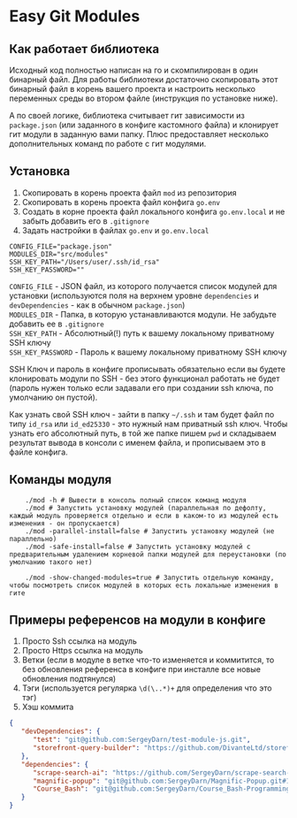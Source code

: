 # Easy Git Modules

## Как работает библиотека

Исходный код полностью написан на го и скомпилирован в один бинарный файл. Для работы библиотеки достаточно скопировать этот бинарный файл в корень вашего проекта и настроить несколько переменных среды во втором файле (инструкция по установке ниже).

А по своей логике, библиотека считывает гит зависимости из `package.json` (или заданного в конфиге кастомного файла) и клонирует гит модули в заданную вами папку. Плюс предоставляет несколько дополнительных команд по работе с гит модулями.

## Установка

1. Скопировать в корень проекта файл `mod` из репозитория
2. Скопировать в корень проекта файл конфига `go.env`
3. Cоздать в корне проекта файл локального конфига `go.env.local` и не забыть добавить его в `.gitignore`
4. Задать настройки в файлах `go.env` и `go.env.local`
```.env
CONFIG_FILE="package.json"
MODULES_DIR="src/modules"
SSH_KEY_PATH="/Users/user/.ssh/id_rsa"
SSH_KEY_PASSWORD=""
```
`CONFIG_FILE` - JSON файл, из которого получается список модулей для установки (используются поля на верхнем уровне `dependencies` и `devDependencies` - как в обычном `package.json`)<br>
`MODULES_DIR` - Папка, в которую устанавливаются модули. Не забудьте добавить ее в `.gitignore`<br>
`SSH_KEY_PATH` - Абсолютный(!) путь к вашему локальному приватному SSH ключу<br>
`SSH_KEY_PASSWORD` - Пароль к вашему локальному приватному SSH ключу<br>

SSH Ключ и пароль в конфиге прописывать обязательно если вы будете клонировать модули по SSH - без этого функционал работать не будет (пароль нужен только если задавали его при создании ssh ключа, по умолчанию он пустой).

Как узнать свой SSH ключ - зайти в папку `~/.ssh` и там будет файл по типу `id_rsa` или `id_ed25330` - это нужный нам приватный ssh ключ. Чтобы узнать его абсолютный путь, в той же папке пишем `pwd` и складываем результат вывода в консоли с именем файла, и прописываем это в файле конфига.

## Команды модуля
```shell
    ./mod -h # Вывести в консоль полный список команд модуля
    ./mod # Запустить установку модулей (параллельная по дефолту, каждый модуль проверяется отдельно и если в каком-то из модулей есть изменения - он пропускается)
    ./mod -parallel-install=false # Запустить установку модулей (не параллельно)
    ./mod -safe-install=false # Запустить установку модулей с предварительным удалением корневой папки модулей для переустановки (по умолчанию такого нет)

    ./mod -show-changed-modules=true # Запустить отдельную команду, чтобы посмотреть список модулей в которых есть локальные изменения в гите
```

## Примеры референсов на модули в конфиге

1. Просто Ssh ссылка на модуль 
2. Просто Https ссылка на модуль
3. Ветки (если в модуле в ветке что-то изменяется и коммитится, то без обновления референса в конфиге при инсталле все новые обновления подтянулся)
4. Тэги (используется регулярка `\d(\..*)+` для определения что это тэг)
5. Хэш коммита

```json
{
   "devDependencies": {
      "test": "git@github.com:SergeyDarn/test-module-js.git",
      "storefront-query-builder": "https://github.com/DivanteLtd/storefront-query-builder.git",
   },
   "dependencies": {
      "scrape-search-ai": "https://github.com/SergeyDarn/scrape-search-ai#dev",
      "magnific-popup": "git@github.com:SergeyDarn/Magnific-Popup.git#1.8.0",
      "Course_Bash": "git@github.com:SergeyDarn/Course_Bash-Programming.git#3a7a19020151b45a29896c9142723efe5b11a061",
   }
}
```
